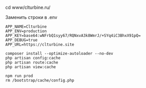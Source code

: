 cd www/clturbine.ru/


Заменить строки в .env
```
APP_NAME=Clturbine
APP_ENV=production
APP_KEY=base64:wNFrbQ1syy67/RQNxvA3k8WmrJ/+SYq4iC3BhxX91pQ=
APP_DEBUG=true
APP_URL=https://clturbine.site
```

```
composer install --optimize-autoloader --no-dev
php artisan config:cache
php artisan route:cache
php artisan view:cache
```

```
npm run prod
rm /bootstrap/cache/config.php
```
